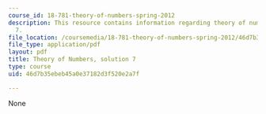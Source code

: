 ```yaml
---
course_id: 18-781-theory-of-numbers-spring-2012
description: This resource contains information regarding theory of numbers, solution
  7.
file_location: /coursemedia/18-781-theory-of-numbers-spring-2012/46d7b35ebeb45a0e37182d3f520e2a7f_MIT18_781S12_pset7sol.pdf
file_type: application/pdf
layout: pdf
title: Theory of Numbers, solution 7
type: course
uid: 46d7b35ebeb45a0e37182d3f520e2a7f

---
```

None